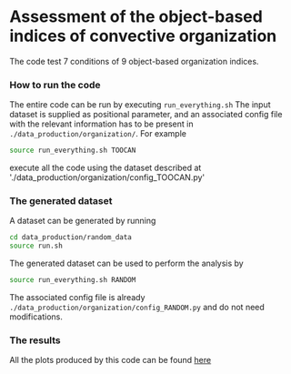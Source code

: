 # Assessment of the object-based indices of convective organization

The code test 7 conditions of 9 object-based organization indices.


### How to run the code
The entire code can be run by executing `run_everything.sh`
The input dataset is supplied as positional parameter, and an associated config file with the relevant information has to be present in `./data_production/organization/`.
For example
```Bash
source run_everything.sh TOOCAN
```
execute all the code using the dataset described at './data_production/organization/config_TOOCAN.py'


### The generated dataset

A dataset can be generated by running
```Bash
cd data_production/random_data
source run.sh
```


The generated dataset can be used to perform the analysis by
```Bash
source run_everything.sh RANDOM
```
The associated config file is already 
`./data_production/organization/config_RANDOM.py`
and do not need modifications.


### The results 
All the plots produced by this code can be found [here](https://web.lmd.jussieu.fr/~gmandorli/Assessment_of_the_object-based_indices_of_convective_organization/)
